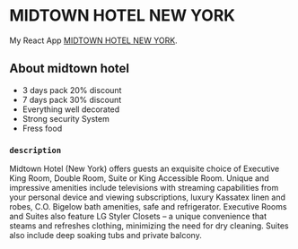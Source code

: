 # MIDTOWN HOTEL NEW YORK

My React App [MIDTOWN HOTEL NEW YORK](https://midtown-hotel.web.app/).

## About midtown hotel

- 3 days pack 20% discount
- 7 days pack 30% discount
- Everything well decorated
- Strong security System
- Fress food

### `description`

Midtown Hotel (New York) offers guests an exquisite choice of Executive King Room, Double Room, Suite or King Accessible Room. Unique and impressive amenities include televisions with streaming capabilities from your personal device and viewing subscriptions, luxury Kassatex linen and robes, C.O. Bigelow bath amenities, safe and refrigerator. Executive Rooms and Suites also feature LG Styler Closets – a unique convenience that steams and refreshes clothing, minimizing the need for dry cleaning. Suites also include deep soaking tubs and private balcony.
